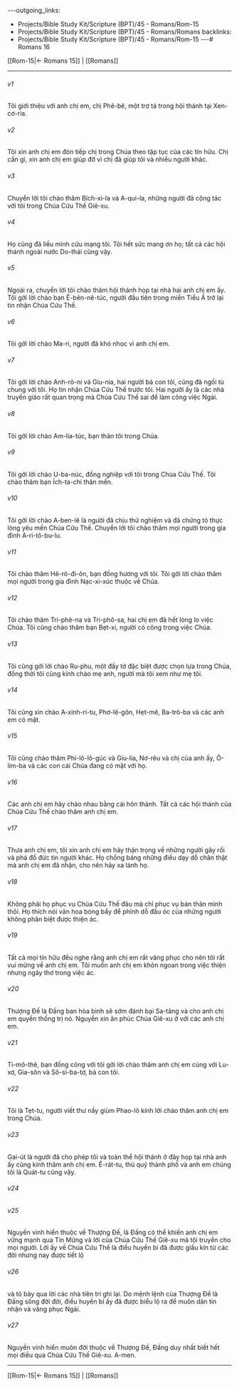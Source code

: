 ---outgoing_links:
  - Projects/Bible Study Kit/Scripture (BPT)/45 - Romans/Rom-15
  - Projects/Bible Study Kit/Scripture (BPT)/45 - Romans/Romans
backlinks:
  - Projects/Bible Study Kit/Scripture (BPT)/45 - Romans/Rom-15
---# Romans 16

[[Rom-15|← Romans 15]] | [[Romans]]
***



###### v1 
Tôi giới thiệu với anh chị em, chị Phê-bê, một trợ tá trong hội thánh tại Xen-cơ-ria. 

###### v2 
Tôi xin anh chị em đón tiếp chị trong Chúa theo tập tục của các tín hữu. Chị cần gì, xin anh chị em giúp đỡ vì chị đã giúp tôi và nhiều người khác. 

###### v3 
Chuyển lời tôi chào thăm Bích-xi-la và A-qui-la, những người đã cộng tác với tôi trong Chúa Cứu Thế Giê-xu. 

###### v4 
Họ cũng đã liều mình cứu mạng tôi. Tôi hết sức mang ơn họ; tất cả các hội thánh ngoài nước Do-thái cũng vậy. 

###### v5 
Ngoài ra, chuyển lời tôi chào thăm hội thánh họp tại nhà hai anh chị em ấy. Tôi gởi lời chào bạn Ê-bên-nê-túc, người đầu tiên trong miền Tiểu Á trở lại tin nhận Chúa Cứu Thế. 

###### v6 
Tôi gởi lời chào Ma-ri, người đã khó nhọc vì anh chị em. 

###### v7 
Tôi gởi lời chào Anh-rô-ni và Giu-nia, hai người bà con tôi, cũng đã ngồi tù chung với tôi. Họ tin nhận Chúa Cứu Thế trước tôi. Hai người ấy là các nhà truyền giáo rất quan trọng mà Chúa Cứu Thế sai để làm công việc Ngài. 

###### v8 
Tôi gởi lời chào Am-lia-túc, bạn thân tôi trong Chúa. 

###### v9 
Tôi gởi lời chào U-ba-núc, đồng nghiệp với tôi trong Chúa Cứu Thế. Tôi chào thăm bạn Ích-ta-chi thân mến. 

###### v10 
Tôi gởi lời chào A-ben-lê là người đã chịu thử nghiệm và đã chứng tỏ thực lòng yêu mến Chúa Cứu Thế. Chuyển lời tôi chào thăm mọi người trong gia đình A-ri-tô-bu-lu. 

###### v11 
Tôi chào thăm Hê-rô-đi-ôn, bạn đồng hương với tôi. Tôi gởi lời chào thăm mọi người trong gia đình Nạc-xi-xúc thuộc về Chúa. 

###### v12 
Tôi chào thăm Tri-phê-na và Tri-phô-sa, hai chị em đã hết lòng lo việc Chúa. Tôi cũng chào thăm bạn Bẹt-xi, người có công trong việc Chúa. 

###### v13 
Tôi cũng gởi lời chào Ru-phu, một đầy tớ đặc biệt được chọn lựa trong Chúa, đồng thời tôi cũng kính chào mẹ anh, người mà tôi xem như mẹ tôi. 

###### v14 
Tôi cũng xin chào A-xinh-ri-tu, Phơ-lê-gôn, Hẹt-mê, Ba-trô-ba và các anh em có mặt. 

###### v15 
Tôi cũng chào thăm Phi-lô-lô-gúc và Giu-lia, Nơ-rêu và chị của anh ấy, Ô-lim-ba và các con cái Chúa đang có mặt với họ. 

###### v16 
Các anh chị em hãy chào nhau bằng cái hôn thánh. Tất cả các hội thánh của Chúa Cứu Thế chào thăm anh chị em. 

###### v17 
Thưa anh chị em, tôi xin anh chị em hãy thận trọng về những người gây rối và phá đổ đức tin người khác. Họ chống báng những điều dạy dỗ chân thật mà anh chị em đã nhận, cho nên hãy xa lánh họ. 

###### v18 
Không phải họ phục vụ Chúa Cứu Thế đâu mà chỉ phục vụ bản thân mình thôi. Họ thích nói văn hoa bóng bẩy để phỉnh dỗ đầu óc của những người không phân biệt được thiện ác. 

###### v19 
Tất cả mọi tín hữu đều nghe rằng anh chị em rất vâng phục cho nên tôi rất vui mừng về anh chị em. Tôi muốn anh chị em khôn ngoan trong việc thiện nhưng ngây thơ trong việc ác. 

###### v20 
Thượng Đế là Đấng ban hòa bình sẽ sớm đánh bại Sa-tăng và cho anh chị em quyền thống trị nó. Nguyền xin ân phúc Chúa Giê-xu ở với các anh chị em. 

###### v21 
Ti-mô-thê, bạn đồng công với tôi gởi lời chào thăm anh chị em cùng với Lu-xơ, Gia-sôn và Sô-si-ba-tơ, bà con tôi. 

###### v22 
Tôi là Tẹt-tu, người viết thư nầy giùm Phao-lô kính lời chào thăm anh chị em trong Chúa. 

###### v23 
Gai-út là người đã cho phép tôi và toàn thể hội thánh ở đây họp tại nhà anh ấy cũng kính thăm anh chị em. Ê-rát-tu, thủ quỹ thành phố và anh em chúng tôi là Quát-tu cũng vậy. 

###### v24 


###### v25 
Nguyền vinh hiển thuộc về Thượng Đế, là Đấng có thể khiến anh chị em vững mạnh qua Tin Mừng và lời của Chúa Cứu Thế Giê-xu mà tôi truyền cho mọi người. Lời ấy về Chúa Cứu Thế là điều huyền bí đã được giấu kín từ các đời nhưng nay được tiết lộ 

###### v26 
và tỏ bày qua lời các nhà tiên tri ghi lại. Do mệnh lệnh của Thượng Đế là Đấng sống đời đời, điều huyền bí ấy đã được biểu lộ ra để muôn dân tin nhận và vâng phục Ngài. 

###### v27 
Nguyền vinh hiển muôn đời thuộc về Thượng Đế, Đấng duy nhất biết hết mọi điều qua Chúa Cứu Thế Giê-xu. A-men.

***
[[Rom-15|← Romans 15]] | [[Romans]]
